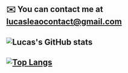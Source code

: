 ## ✉️  You can contact me at [lucasleaocontact@gmail.com](mailto:lucasaugustoleao@gmail.com)
## ![Lucas's GitHub stats](https://github-readme-stats.vercel.app/api?username=imafancydev&count_private=true&show_icons=true&theme=Default)
## [![Top Langs](https://github-readme-stats.vercel.app/api/top-langs/?username=imafancydev&layout=compact)](https://github.com/anuraghazra/github-readme-stats)

